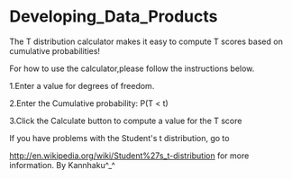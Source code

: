 Developing_Data_Products
========================
The T distribution calculator makes it easy to compute T scores based on cumulative probabilities!


For how to use the calculator,please follow the instructions below.

1.Enter a value for degrees of freedom.

2.Enter the Cumulative probability: P(T < t)

3.Click the Calculate button to compute a value for the T score

If you have problems with the Student's t distribution, go to

http://en.wikipedia.org/wiki/Student%27s_t-distribution
for more information. By Kannhaku^_^
